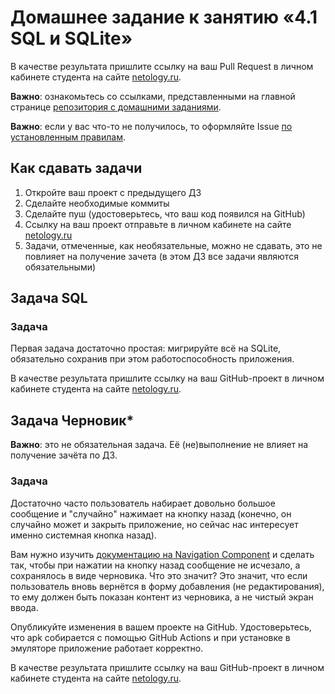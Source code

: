 # Домашнее задание к занятию «4.1 SQL и SQLite»

В качестве результата пришлите ссылку на ваш Pull Request в личном кабинете студента на сайте [netology.ru](https://netology.ru).

**Важно**: ознакомьтесь со ссылками, представленными на главной странице [репозитория с домашними заданиями](../README.md).

**Важно**: если у вас что-то не получилось, то оформляйте Issue [по установленным правилам](../report-requirements.md).

## Как сдавать задачи

1. Откройте ваш проект с предыдущего ДЗ
1. Сделайте необходимые коммиты
1. Сделайте пуш (удостоверьтесь, что ваш код появился на GitHub)
1. Ссылку на ваш проект отправьте в личном кабинете на сайте [netology.ru](https://netology.ru)
1. Задачи, отмеченные, как необязательные, можно не сдавать, это не повлияет на получение зачета (в этом ДЗ все задачи являются обязательными)

## Задача SQL

### Задача

Первая задача достаточно простая: мигрируйте всё на SQLite, обязательно сохранив при этом работоспособность приложения.

В качестве результата пришлите ссылку на ваш GitHub-проект в личном кабинете студента на сайте [netology.ru](https://netology.ru).

## Задача Черновик*

**Важно**: это не обязательная задача. Её (не)выполнение не влияет на получение зачёта по ДЗ.

### Задача

Достаточно часто пользователь набирает довольно большое сообщение и "случайно" нажимает на кнопку назад (конечно, он случайно может и закрыть приложение, но сейчас нас интересует именно системная кнопка назад).

Вам нужно изучить [документацию на Navigation Component](https://developer.android.com/guide/navigation/navigation-custom-back) и сделать так, чтобы при нажатии на кнопку назад сообщение не исчезало, а сохранялось в виде черновика. Что это значит? Это значит, что если пользователь вновь вернётся в форму добавления (не редактирования), то ему должен быть показан контент из черновика, а не чистый экран ввода.

Опубликуйте изменения в вашем проекте на GitHub. Удостоверьтесь, что apk собирается с помощью GitHub Actions и при установке в эмуляторе приложение работает корректно.

В качестве результата пришлите ссылку на ваш GitHub-проект в личном кабинете студента на сайте [netology.ru](https://netology.ru).

